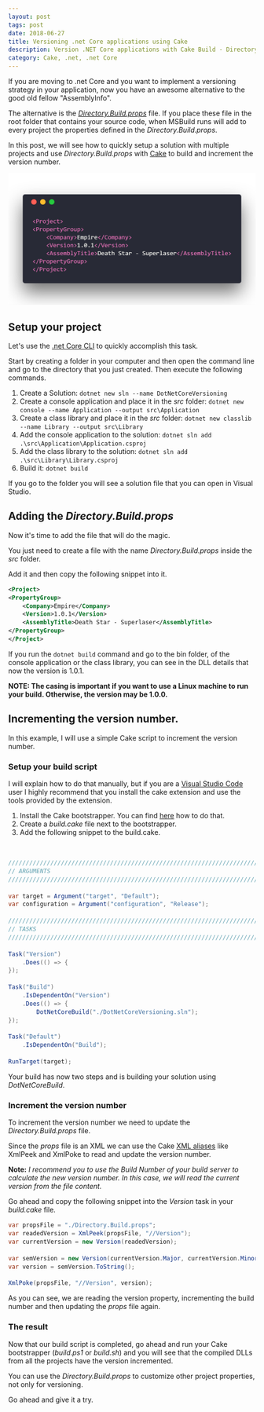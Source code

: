 ```yaml
---
layout: post
tags: post
date: 2018-06-27
title: Versioning .net Core applications using Cake
description: Version .NET Core applications with Cake Build - Directory.Build.props integration, automated versioning, and build strategies.
category: Cake, .net, .net Core
---
```


If you are moving to .net Core and you want to implement a versioning strategy in your application, now you have an awesome alternative to the good old fellow "AssemblyInfo".

The alternative is the [_Directory.Build.props_](https://docs.microsoft.com/en-us/visualstudio/msbuild/customize-your-build) file. If you place these file in the root folder that contains your source code, when MSBuild runs will add to every project the properties defined in the _Directory.Build.props_.

In this post, we will see how to quickly setup a solution with multiple projects and use _Directory.Build.props_ with [Cake](http://cakebuild.net) to build and increment the version number.

![Directory.Build.props](/images/versioning-a-net-core-applications-using-cake-directory-build-props.png)

## Setup your project

Let's use the [.net Core CLI](https://docs.microsoft.com/en-us/dotnet/core/tools/?tabs=netcore2x) to quickly accomplish this task.

Start by creating a folder in your computer and then open the command line and go to the directory that you just created. Then execute the following commands.

1. Create a Solution: `dotnet new sln --name DotNetCoreVersioning`
2. Create a console application and place it in the _src_ folder: `dotnet new console --name Application --output src\Application`
3. Create a class library and place it in the _src_ folder: `dotnet new classlib --name Library --output src\Library`
4. Add the console application to the solution: `dotnet sln add .\src\Application\Application.csproj`
5. Add the class library to the solution: `dotnet sln add .\src\Library\Library.csproj`
6. Build it: `dotnet build`

If you go to the folder you will see a solution file that you can open in Visual Studio.

## Adding the _Directory.Build.props_

Now it's time to add the file that will do the magic.

You just need to create a file with the name _Directory.Build.props_ inside the _src_ folder.

Add it and then copy the following snippet into it.

```xml
<Project>
<PropertyGroup>
    <Company>Empire</Company>
    <Version>1.0.1</Version>
    <AssemblyTitle>Death Star - Superlaser</AssemblyTitle>
</PropertyGroup>
</Project>
```

If you run the `dotnet build` command and go to the bin folder, of the console application or the class library, you can see in the DLL details that now the version is 1.0.1.

**NOTE: The casing is important if you want to use a Linux machine to run your build. Otherwise, the version may be 1.0.0.**

## Incrementing the version number.

In this example, I will use a simple Cake script to increment the version number.

### Setup your build script

I will explain how to do that manually, but if you are a [Visual Studio Code](https://code.visualstudio.com/) user I highly recommend that you install the cake extension and use the tools provided by the extension.

1. Install the Cake bootstrapper. You can find [here](https://cakebuild.net/docs/tutorials/setting-up-a-new-project) how to do that.
2. Create a _build.cake_ file next to the bootstrapper.
3. Add the following snippet to the build.cake.

&nbsp;

```csharp
///////////////////////////////////////////////////////////////////////////////
// ARGUMENTS
///////////////////////////////////////////////////////////////////////////////

var target = Argument("target", "Default");
var configuration = Argument("configuration", "Release");

///////////////////////////////////////////////////////////////////////////////
// TASKS
///////////////////////////////////////////////////////////////////////////////

Task("Version")
    .Does(() => {
});

Task("Build")
    .IsDependentOn("Version")
    .Does(() => {
        DotNetCoreBuild("./DotNetCoreVersioning.sln");
});

Task("Default")
    .IsDependentOn("Build");

RunTarget(target);
```

Your build has now two steps and is building your solution using _DotNetCoreBuild_.

### Increment the version number

To increment the version number we need to update the _Directory.Build.props_ file.

Since the _props_ file is an XML we can use the Cake [XML aliases](https://cakebuild.net/dsl/xml/) like XmlPeek and XmlPoke to read and update the version number.

**Note:** _I recommend you to use the Build Number of your build server to calculate the new version number. In this case, we will read the current version from the file content._

Go ahead and copy the following snippet into the _Version_ task in your _build.cake_ file.

```csharp
var propsFile = "./Directory.Build.props";
var readedVersion = XmlPeek(propsFile, "//Version");
var currentVersion = new Version(readedVersion);

var semVersion = new Version(currentVersion.Major, currentVersion.Minor, currentVersion.Build + 1);
var version = semVersion.ToString();

XmlPoke(propsFile, "//Version", version);
```

As you can see, we are reading the version property, incrementing the build number and then updating the _props_ file again.

### The result

Now that our build script is completed, go ahead and run your Cake bootstrapper (_build.ps1_ or _build.sh_) and you will see that the compiled DLLs from all the projects have the version incremented.

You can use the _Directory.Build.props_ to customize other project properties, not only for versioning.

Go ahead and give it a try.

